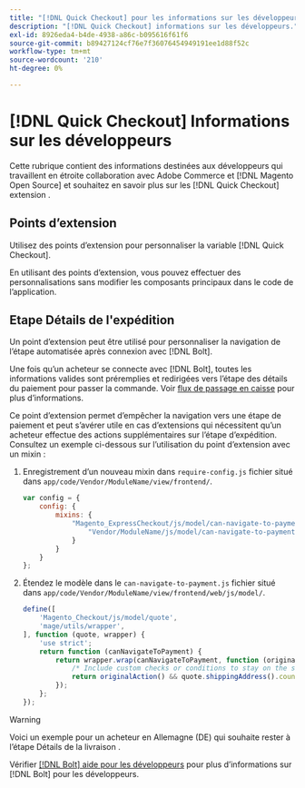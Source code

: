 ```yaml
---
title: "[!DNL Quick Checkout] pour les informations sur les développeurs Adobe Commerce"
description: "[!DNL Quick Checkout] informations sur les développeurs."
exl-id: 8926eda4-b4de-4938-a86c-b095616f61f6
source-git-commit: b89427124cf76e7f36076454949191ee1d88f52c
workflow-type: tm+mt
source-wordcount: '210'
ht-degree: 0%

---
```


# [!DNL Quick Checkout] Informations sur les développeurs

Cette rubrique contient des informations destinées aux développeurs qui travaillent en étroite collaboration avec Adobe Commerce et [!DNL Magento Open Source] et souhaitez en savoir plus sur les [!DNL Quick Checkout] extension .

## Points d’extension

Utilisez des points d’extension pour personnaliser la variable [!DNL Quick Checkout].

En utilisant des points d’extension, vous pouvez effectuer des personnalisations sans modifier les composants principaux dans le code de l’application.

## Etape Détails de l&#39;expédition

Un point d’extension peut être utilisé pour personnaliser la navigation de l’étape automatisée après connexion avec [!DNL Bolt].

Une fois qu’un acheteur se connecte avec [!DNL Bolt], toutes les informations valides sont préremplies et redirigées vers l’étape des détails du paiement pour passer la commande. Voir [flux de passage en caisse](https://experienceleague.adobe.com/docs/commerce-merchant-services/quick-checkout/manage-checkout/checkout-flow.html) pour plus d’informations.

Ce point d’extension permet d’empêcher la navigation vers une étape de paiement et peut s’avérer utile en cas d’extensions qui nécessitent qu’un acheteur effectue des actions supplémentaires sur l’étape d’expédition. Consultez un exemple ci-dessous sur l’utilisation du point d’extension avec un mixin :

1. Enregistrement d’un nouveau mixin dans `require-config.js` fichier situé dans `app/code/Vendor/ModuleName/view/frontend/`.

   ```js
   var config = {
       config: {
           mixins: {
               "Magento_ExpressCheckout/js/model/can-navigate-to-payment": {
                   "Vendor/ModuleName/js/model/can-navigate-to-payment-mixin": true
               }
           }
       }
   };
   ```

1. Étendez le modèle dans le `can-navigate-to-payment.js` fichier situé dans `app/code/Vendor/ModuleName/view/frontend/web/js/model/`.

   ```js
   define([
       'Magento_Checkout/js/model/quote',
       'mage/utils/wrapper',
   ], function (quote, wrapper) {
       'use strict';
       return function (canNavigateToPayment) {
           return wrapper.wrap(canNavigateToPayment, function (originalAction) {
               /* Include custom checks or conditions to stay on the shipping step,i.e: your shopper is from Germany */
               return originalAction() && quote.shippingAddress().countryId !== 'DE');
           });
       };
   });
   ```

>[!WARNING]
>
> Voici un exemple pour un acheteur en Allemagne (DE) qui souhaite rester à l’étape Détails de la livraison .

Vérifier [[!DNL Bolt] aide pour les développeurs](https://help.bolt.com/developers/) pour plus d’informations sur [!DNL Bolt] pour les développeurs.
